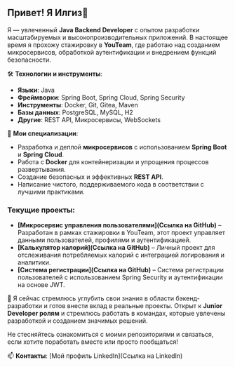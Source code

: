 ## Привет! Я Илгиз👋

Я — увлеченный **Java Backend Developer** с опытом разработки масштабируемых и высокопроизводительных приложений. В настоящее время я прохожу стажировку в **YouTeam**, где работаю над созданием микросервисов, обработкой аутентификации и внедрением функций безопасности.

🛠️ **Технологии и инструменты**:
- **Языки**: Java
- **Фреймворки**: Spring Boot, Spring Cloud, Spring Security
- **Инструменты**: Docker, Git, Gitea, Maven
- **Базы данных**: PostgreSQL, MySQL, H2
- **Другие**: REST API, Микросервисы, WebSockets

🔧 **Мои специализации**:
- Разработка и деплой **микросервисов** с использованием **Spring Boot** и **Spring Cloud**.
- Работа с **Docker** для контейнеризации и упрощения процессов развертывания.
- Создание безопасных и эффективных **REST API**.
- Написание чистого, поддерживаемого кода в соответствии с лучшими практиками.

### Текущие проекты:
- **[Микросервис управления пользователями](Ссылка на GitHub)** – Разработан в рамках стажировки в YouTeam, этот проект управляет данными пользователей, профилями и аутентификацией.
- **[Калькулятор калорий](Ссылка на GitHub)** – Личный проект для отслеживания потребляемых калорий с интеграцией логирования и аналитики.
- **[Система регистрации](Ссылка на GitHub)** – Система регистрации пользователей с использованием Spring Security и аутентификации на основе JWT.

🌱 Я сейчас стремлюсь углубить свои знания в области бэкенд-разработки и готов внести вклад в реальные проекты. Открыт к **Junior Developer ролям** и стремлюсь работать в командах, которые увлечены разработкой и созданием значимых решений.

Не стесняйтесь ознакомиться с моими репозиториями и связаться, если хотите поработать вместе или просто пообщаться!

📫 **Контакты**: [Мой профиль LinkedIn](Ссылка на LinkedIn)
